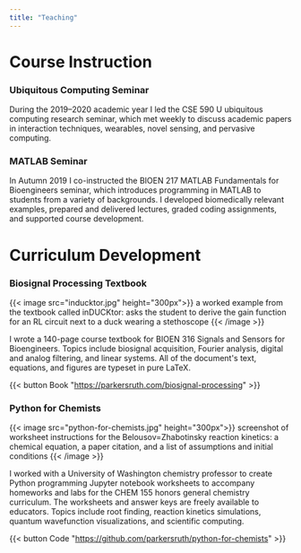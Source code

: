 ```yaml
---
title: "Teaching"
---
```


# Course Instruction

### Ubiquitous Computing Seminar
During the 2019&ndash;2020 academic year I led the CSE 590 U ubiquitous computing research seminar, which met weekly to discuss academic papers in interaction techniques, wearables, novel sensing, and pervasive computing.

### MATLAB Seminar
In Autumn 2019 I co-instructed the BIOEN 217 MATLAB Fundamentals for Bioengineers seminar, which introduces programming in MATLAB to students from a variety of backgrounds. I developed biomedically relevant examples, prepared and delivered lectures, graded coding assignments, and supported course development.

# Curriculum Development

### Biosignal Processing Textbook

{{< image src="inducktor.jpg" height="300px">}}
a worked example from the textbook called inDUCKtor: asks the student to derive the gain function for an RL circuit next to a duck wearing a stethoscope
{{< /image >}}

I wrote a 140-page course textbook for BIOEN 316 Signals and Sensors for Bioengineers. Topics include biosignal acquisition, Fourier analysis, digital and analog filtering, and linear systems. All of the document's text, equations, and figures are typeset in pure LaTeX.

{{< button Book "https://parkersruth.com/biosignal-processing" >}}

### Python for Chemists

{{< image src="python-for-chemists.jpg" height="300px">}}
screenshot of worksheet instructions for the Belousov=Zhabotinsky reaction kinetics: a chemical equation, a paper citation, and a list of assumptions and initial conditions
{{< /image >}}

I worked with a University of Washington chemistry professor to create Python programming Jupyter notebook worksheets to accompany homeworks and labs for the CHEM 155 honors general chemistry curriculum. The worksheets and answer keys are freely available to educators. Topics include root finding, reaction kinetics simulations, quantum wavefunction visualizations, and scientific computing.

{{< button Code "https://github.com/parkersruth/python-for-chemists" >}}

<!-- ### LTI Systems Commentary

I worked with a University of Washington bioengineering professor to write a brief commentary on the definition of linear time-invariant systems with feedback to provide clarity on a subtle point in the BIOEN 326 Bioenginering Systems and Control course.

{{< button Paper "https://arxiv.org/abs/1912.07830">}}
-->


